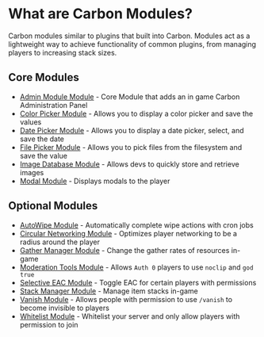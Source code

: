 # What are Carbon Modules?
Carbon modules similar to plugins that built into Carbon. Modules act as a lightweight way to achieve functionality of common plugins, from managing players to increasing stack sizes.

## Core Modules
- [Admin Module Module](admin-module) - Core Module that adds an in game Carbon Administration Panel
- [Color Picker Module](color-picker-module) - Allows you to display a color picker and save the values
- [Date Picker Module](date-picker-module) - Allows you to display a date picker, select, and save the date
- [File Picker Module](file-picker-module) - Allows you to pick files from the filesystem and save the value
- [Image Database Module](image-db-module) - Allows devs to quickly store and retrieve images
- [Modal Module](model-module) - Displays modals to the player

## Optional Modules
- [AutoWipe Module](optional-modules/autowipe-module) - Automatically complete wipe actions with cron jobs
- [Circular Networking Module](optional-modules/circularnetworking-module) - Optimizes player networking to be a radius around the player
- [Gather Manager Module](optional-modules/gather-manager-module) - Change the gather rates of resources in-game
- [Moderation Tools Module](optional-modules/moderation-tools-module) - Allows `Auth 0` players to use `noclip` and `god true`
- [Selective EAC Module](optional-modules/selective-eac-module) - Toggle EAC for certain players with permissions
- [Stack Manager Module](optional-modules/stack-manager-module) - Manage item stacks in-game
- [Vanish Module](optional-modules/vanish-module) - Allows people with permission to use `/vanish` to become invisible to players
- [Whitelist Module](optional-modules/whitelist-module) - Whitelist your server and only allow players with permission to join